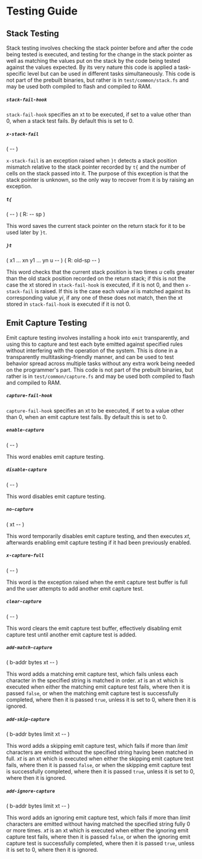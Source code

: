 # Testing Guide

## Stack Testing

Stack testing involves checking the stack pointer before and after the code being tested is executed, and testing for the change in the stack pointer as well as matching the values put on the stack by the code being tested against the values expected. By its very nature this code is applied a task-specific level but can be used in different tasks simultaneously. This code is not part of the prebuilt binaries, but rather is in `test/common/stack.fs` and may be used both compiled to flash and compiled to RAM.

##### `stack-fail-hook`

`stack-fail-hook` specifies an xt to be executed, if set to a value other than 0, when a stack test fails. By default this is set to 0.

##### `x-stack-fail`
( -- )

`x-stack-fail` is an exception raised when `}t` detects a stack position mismatch relative to the stack pointer recorded by `t{` and the number of cells on the stack passed into it. The purpose of this exception is that the stack pointer is unknown, so the only way to recover from it is by raising an exception.

##### `t{`
( -- ) ( R: -- sp )

This word saves the current stack pointer on the return stack for it to be used later by `}t`.

##### `}t`
( x1 ... xn y1 ... yn u -- ) ( R: old-sp -- )

This word checks that the current stack position is two times *u* cells greater than the old stack position recorded on the return stack; if this is not the case the xt stored in `stack-fail-hook` is executed, if it is not 0, and then `x-stack-fail` is raised. If this is the case each value *xi* is matched against its corresponding value *yi*, if any one of these does not match, then the xt stored in `stack-fail-hook` is executed if it is not 0.

## Emit Capture Testing

Emit capture testing involves installing a hook into `emit` transparently, and using this to capture and test each byte emitted against specified rules without interfering with the operation of the system. This is done in a transparently multitasking-friendly manner, and can be used to test behavior spread across multiple tasks without any extra work being needed on the programmer's part. This code is not part of the prebuilt binaries, but rather is in `test/common/capture.fs` and may be used both compiled to flash and compiled to RAM.

##### `capture-fail-hook`

`capture-fail-hook` specifies an xt to be executed, if set to a value other than 0, when an emit capture test fails. By default this is set to 0.

##### `enable-capture`
( -- )

This word enables emit capture testing.

##### `disable-capture`
( -- )

This word disables emit capture testing.

##### `no-capture`
( xt -- )

This word temporarily disables emit capture testing, and then executes *xt*, afterwards enabling emit capture testing if it had been previously enabled.

##### `x-capture-full`
( -- )

This word is the exception raised when the emit capture test buffer is full and the user attempts to add another emit capture test.

##### `clear-capture`
( -- )

This word clears the emit capture test buffer, effectively disabling emit capture test until another emit capture test is added.

##### `add-match-capture`
( b-addr bytes xt -- )

This word adds a matching emit capture test, which fails unless each character in the specified string is matched in order. *xt* is an xt which is executed when either the matching emit capture test fails, where then it is passed `false`, or when the matching emit capture test is successfully completed, where then it is passed `true`, unless it is set to 0, where then it is ignored.

##### `add-skip-capture`
( b-addr bytes limit xt -- )

This word adds a skipping emit capture test, which fails if more than *limit* characters are emitted without the specified string having been matched in full. *xt* is an xt which is executed when either the skipping emit capture test fails, where then it is passed `false`, or when the skipping emit capture test is successfully completed, where then it is passed `true`, unless it is set to 0, where then it is ignored.

##### `add-ignore-capture`
( b-addr bytes limit xt -- )

This word adds an ignoring emit capture test, which fails if more than *limit* characters are emitted without having matched the specified string fully 0 or more times. *xt* is an xt which is executed when either the ignoring emit capture test fails, where then it is passed `false`, or when the ignoring emit capture test is successfully completed, where then it is passed `true`, unless it is set to 0, where then it is ignored.
